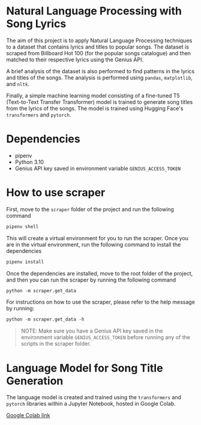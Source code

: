 # Natural Language Processing with Song Lyrics
The aim of this project is to apply Natural Language Processing techniques to a dataset that contains lyrics and titles to popular songs. The dataset is scraped from Billboard Hot 100 (for the popular songs catalogue) and then matched to their respective lyrics using the Genius API.

A brief analysis of the dataset is also performed to find patterns in the lyrics and titles of the songs. The analysis is performed using `pandas`, `matplotlib`, and `nltk`.

Finally, a simple machine learning model consisting of a fine-tuned T5 (Text-to-Text Transfer Transformer) model is trained to generate song titles from the lyrics of the songs. The model is trained using Hugging Face's `transformers` and `pytorch`. 

# Dependencies
* pipenv
* Python 3.10
* Genius API key saved in environment variable `GENIUS_ACCESS_TOKEN`

# How to use scraper
First, move to the `scraper` folder of the project and run the following command
```python
pipenv shell
```

This will create a virtual environment for you to run the scraper. Once you are in the virtual environment, run the following command to install the dependencies
```python
pipenv install
```

Once the dependencies are installed, move to the root folder of the project, and then you can run the scraper by running the following command
```python
python -m scraper.get_data 
```

For instructions on how to use the scraper, please refer to the help message by running:
```python
python -m scraper.get_data -h
``` 

> NOTE: Make sure you have a Genius API key saved in the environment variable `GENIUS_ACCESS_TOKEN` before running any of the scripts in the scraper folder.

# Language Model for Song Title Generation
The language model is created and trained using the `transformers` and `pytorch` libraries within a Jupyter Notebook, hosted in Google Colab.

[Google Colab link](https://colab.research.google.com/drive/1XagZ25GG5bhrkdxLY_JKGmQmJ9klq_pp)